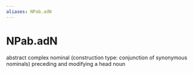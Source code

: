 ```yaml
---
aliases: NPab.adN
---
```

# NPab.adN

abstract complex nominal (construction type: conjunction of synonymous nominals) preceding and modifying a head noun
> 